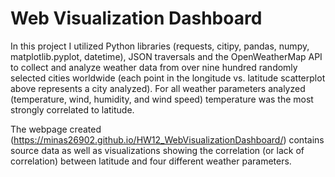 # Web Visualization Dashboard
In this project I utilized Python libraries (requests, citipy, pandas, numpy, matplotlib.pyplot, datetime), JSON traversals and the OpenWeatherMap API to collect and analyze weather data from over nine hundred randomly selected cities worldwide (each point in the longitude vs. latitude scatterplot above represents a city analyzed). For all weather parameters analyzed (temperature, wind, humidity, and wind speed) temperature was the most strongly correlated to latitude. 

The webpage created (https://minas26902.github.io/HW12_WebVisualizationDashboard/) contains source data as well as visualizations showing the correlation (or lack of correlation) between latitude and four different weather parameters. 
